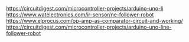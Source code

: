 https://circuitdigest.com/microcontroller-projects/arduino-uno-li
https://www.watelectronics.com/ir-sensor/ne-follower-robot
https://www.elprocus.com/op-amp-as-comparator-circuit-and-working/
https://circuitdigest.com/microcontroller-projects/arduino-uno-line-follower-robot
